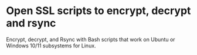 # Open SSL scripts to encrypt, decrypt and rsync
Encrypt, decrypt, and Rsync with Bash scripts that work on Ubuntu or Windows 10/11 subsystems for Linux.
